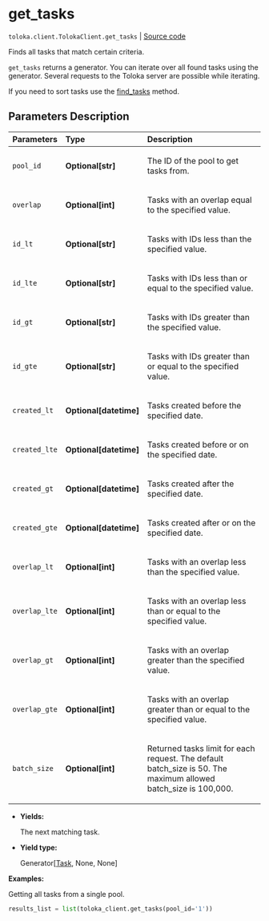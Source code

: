 # get_tasks
`toloka.client.TolokaClient.get_tasks` | [Source code](https://github.com/Toloka/toloka-kit/blob/v1.2.0/src/client/__init__.py#L2487)

Finds all tasks that match certain criteria.


`get_tasks` returns a generator. You can iterate over all found tasks using the generator. Several requests to the Toloka server are possible while iterating.

If you need to sort tasks use the [find_tasks](toloka.client.TolokaClient.find_tasks.md) method.

## Parameters Description

| Parameters | Type | Description |
| :----------| :----| :-----------|
`pool_id`|**Optional\[str\]**|<p>The ID of the pool to get tasks from.</p>
`overlap`|**Optional\[int\]**|<p>Tasks with an overlap equal to the specified value.</p>
`id_lt`|**Optional\[str\]**|<p>Tasks with IDs less than the specified value.</p>
`id_lte`|**Optional\[str\]**|<p>Tasks with IDs less than or equal to the specified value.</p>
`id_gt`|**Optional\[str\]**|<p>Tasks with IDs greater than the specified value.</p>
`id_gte`|**Optional\[str\]**|<p>Tasks with IDs greater than or equal to the specified value.</p>
`created_lt`|**Optional\[datetime\]**|<p>Tasks created before the specified date.</p>
`created_lte`|**Optional\[datetime\]**|<p>Tasks created before or on the specified date.</p>
`created_gt`|**Optional\[datetime\]**|<p>Tasks created after the specified date.</p>
`created_gte`|**Optional\[datetime\]**|<p>Tasks created after or on the specified date.</p>
`overlap_lt`|**Optional\[int\]**|<p>Tasks with an overlap less than the specified value.</p>
`overlap_lte`|**Optional\[int\]**|<p>Tasks with an overlap less than or equal to the specified value.</p>
`overlap_gt`|**Optional\[int\]**|<p>Tasks with an overlap greater than the specified value.</p>
`overlap_gte`|**Optional\[int\]**|<p>Tasks with an overlap greater than or equal to the specified value.</p>
`batch_size`|**Optional\[int\]**|<p>Returned tasks limit for each request. The default batch_size is 50. The maximum allowed batch_size is 100,000.</p>

* **Yields:**

  The next matching task.

* **Yield type:**

  Generator\[[Task](toloka.client.task.Task.md), None, None\]

**Examples:**

Getting all tasks from a single pool.

```python
results_list = list(toloka_client.get_tasks(pool_id='1'))
```

